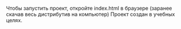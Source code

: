 Чтобы запустить проект, откройте index.html в браузере (заранее скачав весь дистрибутив на компьютер)
Проект создан в учебных целях.
